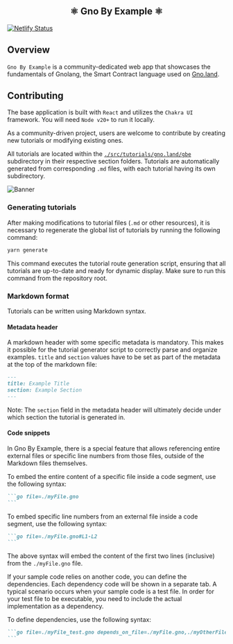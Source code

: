 <h2 align="center">⚛️ Gno By Example ⚛️</h2>

[![Netlify Status](https://api.netlify.com/api/v1/badges/a9985f13-8c4c-48e5-96cf-79fa79c067ad/deploy-status)](https://app.netlify.com/sites/gno-by-example/deploys)

## Overview

`Gno By Example` is a community-dedicated web app that showcases the fundamentals
of Gnolang, the Smart Contract
language used on [Gno.land](https://gno.land).

## Contributing

The base application is built with `React` and utilizes the `Chakra UI` framework.
You will need `Node v20+` to run it locally.

As a community-driven project, users are welcome to contribute by creating new
tutorials or modifying existing ones.

All tutorials are located within the 
[`./src/tutorials/gno.land/gbe`](./src/tutorials/gno.land/gbe) subdirectory 
in their respective section folders. Tutorials are automatically generated
from corresponding `.md` files, with each tutorial having its own subdirectory.

![Banner](.github/assets/contribution-flow.png)

### Generating tutorials

After making modifications to tutorial files (`.md` or other resources), it is 
necessary to regenerate the global list of tutorials by running the following 
command:

```bash
yarn generate
```

This command executes the tutorial route generation script, ensuring that all
tutorials are up-to-date and ready for dynamic display. Make sure to run this 
command from the repository root.

### Markdown format

Tutorials can be written using Markdown syntax.

#### Metadata header

A markdown header with some specific metadata is mandatory. This makes it 
possible for the tutorial generator script to correctly parse and organize examples.
`title` and `section` values have to be set as part of the metadata at the 
top of the markdown file:

```md
---
title: Example Title
section: Example Section
---
```

Note: The `section` field in the metadata header will ultimately decide under
which section the tutorial is generated in.

#### Code snippets

In Gno By Example, there is a special feature that allows referencing entire
external files or specific line numbers from those files, outside of the Markdown
files themselves.

To embed the entire content of a specific file inside a code segment, use the
following syntax:

````md
```go file=./myFile.gno
```
````

To embed specific line numbers from an external file inside a code segment, use
the following syntax:

````md
```go file=./myFile.gno#L1-L2
```
````

The above syntax will embed the content of the first two lines (inclusive) from 
the `./myFile.gno` file.

If your sample code relies on another code, you can define the dependencies. 
Each dependency code will be shown in a separate tab.
A typical scenario occurs when your sample code is a test file. In order for 
your test file to be executable, you need to include the actual implementation 
as a dependency. 

To define dependencies, use the following syntax: 

````md
```go file=./myFile_test.gno depends_on_file=./myFile.gno,./myOtherFile.gno
```
````
